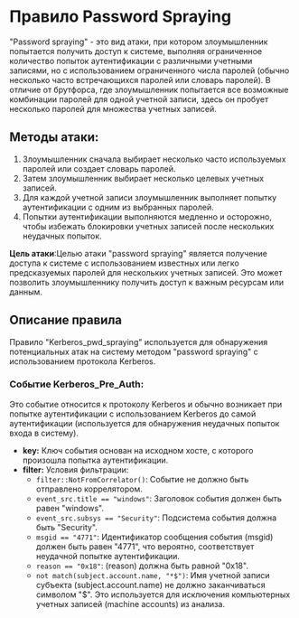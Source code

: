 # Правило Password Spraying

"Password spraying" - это вид атаки, при котором злоумышленник попытается получить доступ к системе, выполняя ограниченное количество попыток аутентификации с различными учетными записями, но с использованием ограниченного числа паролей (обычно несколько часто встречающихся паролей или словарь паролей). В отличие от брутфорса, где злоумышленник попытается все возможные комбинации паролей для одной учетной записи, здесь он пробует несколько паролей для множества учетных записей.

## Методы атаки:

1. Злоумышленник сначала выбирает несколько часто используемых паролей или создает словарь паролей.
2. Затем злоумышленник выбирает несколько целевых учетных записей.
3. Для каждой учетной записи злоумышленник выполняет попытку аутентификации с одним из выбранных паролей.
4. Попытки аутентификации выполняются медленно и осторожно, чтобы избежать блокировки учетных записей после нескольких неудачных попыток.

**Цель атаки**:Целью атаки "password spraying" является получение доступа к системе с использованием известных или легко предсказуемых паролей для нескольких учетных записей. Это может позволить злоумышленнику получить доступ к важным ресурсам или данным.

## Описание правила

Правило "Kerberos_pwd_spraying" используется для обнаружения потенциальных атак на систему методом "password spraying" с использованием протокола Kerberos.

### Событие Kerberos_Pre_Auth:

Это событие относится к протоколу Kerberos и обычно возникает при попытке аутентификации с использованием Kerberos до самой аутентификации (используется для обнаружения неудачных попыток входа в систему).

- **key:** Ключ события основан на исходном хосте, с которого произошла попытка аутентификации.
- **filter:** Условия фильтрации:
  - `filter::NotFromCorrelator()`: Событие не должно быть отправлено коррелятором.
  - `event_src.title == "windows"`: Заголовок события должен быть равен "windows".
  - `event_src.subsys == "Security"`: Подсистема события должна быть "Security".
  - `msgid == "4771"`: Идентификатор сообщения события (msgid) должен быть равен "4771", что вероятно, соответствует неудачной попытке аутентификации.
  - `reason == "0x18"`: (reason) должна быть равной "0x18".
  - `not match(subject.account.name, "*$")`: Имя учетной записи субъекта (subject.account.name) не должно заканчиваться символом "$". Это используется для исключения компьютерных учетных записей (machine accounts) из анализа.

